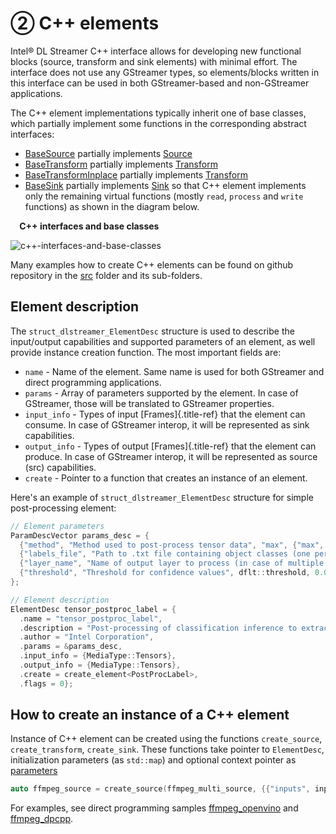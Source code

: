# ② C++ elements

Intel® DL Streamer C++ interface allows for developing new functional blocks
(source, transform and sink elements) with minimal effort. The interface
does not use any GStreamer types, so elements/blocks written in this
interface can be used in both GStreamer-based and non-GStreamer
applications.

The C++ element implementations typically inherit one of base classes,
which partially implement some functions in the corresponding abstract
interfaces:

- [BaseSource](./api_ref/class_dlstreamer_BaseSource.html) partially implements
  [Source](./api_ref/class_dlstreamer_Source.html)
- [BaseTransform](./api_ref/class_dlstreamer_BaseTransform.html) partially implements
  [Transform](./api_ref/class_dlstreamer_Transform.html)
- [BaseTransformInplace](./api_ref/class_dlstreamer_BaseTransformInplace.html) partially implements
  [Transform](./api_ref/class_dlstreamer_Transform.html)
- [BaseSink](./api_ref/class_dlstreamer_BaseSink.html) partially implements
  [Sink](./api_ref/class_dlstreamer_Sink.html) so that C++ element implements only the remaining virtual functions (mostly `read`, `process` and `write` functions) as shown in the diagram below.

⠀
**C++ interfaces and base classes**

![c++-interfaces-and-base-classes](../_images/c++-interfaces-and-base-classes.svg)

Many examples how to create C++ elements can be found on github
repository in the [src](https://github.com/open-edge-platform/edge-ai-libraries/tree/main/libraries/dl-streamer/src) folder and its sub-folders.

## Element description

The
`struct_dlstreamer_ElementDesc` structure is used to describe the input/output
capabilities and supported parameters of an element, as well provide instance
creation function. The most important fields are:

- `name` - Name of the element. Same name is used for both GStreamer and
  direct programming applications.
- `params` - Array of parameters supported by the element. In case of
  GStreamer, those will be translated to GStreamer properties.
- `input_info` - Types of input [Frames]{.title-ref} that the element
  can consume. In case of GStreamer interop, it will be represented as
  sink capabilities.
- `output_info` - Types of output [Frames]{.title-ref} that the element
  can produce. In case of GStreamer interop, it will be represented as
  source (src) capabilities.
- `create` - Pointer to a function that creates an instance of an
  element.

Here's an example of
`struct_dlstreamer_ElementDesc` structure for simple post-processing element:

```cpp
// Element parameters
ParamDescVector params_desc = {
  {"method", "Method used to post-process tensor data", "max", {"max", "softmax", "compound", "index"}},
  {"labels_file", "Path to .txt file containing object classes (one per line)", std::string()},
  {"layer_name", "Name of output layer to process (in case of multiple output tensors)", std::string()},
  {"threshold", "Threshold for confidence values", dflt::threshold, 0.0, 1.0},
};

// Element description
ElementDesc tensor_postproc_label = {
  .name = "tensor_postproc_label",
  .description = "Post-processing of classification inference to extract object classes",
  .author = "Intel Corporation",
  .params = &params_desc,
  .input_info = {MediaType::Tensors},
  .output_info = {MediaType::Tensors},
  .create = create_element<PostProcLabel>,
  .flags = 0};
```

## How to create an instance of a C++ element

Instance of C++ element can be created using the functions `create_source`,
`create_transform`, `create_sink`. These functions take pointer to
`ElementDesc`, initialization parameters (as `std::map`) and optional
context pointer as
[parameters](./api_ref/namespace_dlstreamer.md)

```cpp
auto ffmpeg_source = create_source(ffmpeg_multi_source, {{"inputs", inputs}}, ffmpeg_ctx);
```

For examples, see direct programming samples
[ffmpeg_openvino](https://github.com/open-edge-platform/edge-ai-libraries/tree/main/libraries/dl-streamer/samples/ffmpeg_openvino)
and
[ffmpeg_dpcpp](https://github.com/open-edge-platform/edge-ai-libraries/tree/main/libraries/dl-streamer/samples/ffmpeg_dpcpp).
